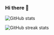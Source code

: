 ### Hi there 👋


![GitHub stats](https://github-readme-stats.vercel.app/api?username=OrxanMemmedeli&show_icons=true)  

![GitHub streak stats](https://github-readme-streak-stats.herokuapp.com/?user=OrxanMemmedeli)  
